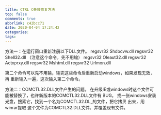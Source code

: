 ```yaml
---
title: CTRL C失效修复方法
top: false
comments: true
abbrlink: c42bcc71
date: 2020-04-04 17:24:42
categories:
tags:
---
```


方法一：在运行窗口重新注册以下DLL文件。 
regsvr32 Shdocvw.dll 
regsvr32 Shell32.dll （注意这个命令，先不用输） 
regsvr32 Oleaut32.dll 
regsvr32 Actxprxy.dll 
regsvr32 Mshtml.dll 
regsvr32 Urlmon.dll 

<!-- more -->

第二个命令可以先不用输，输完这些命令后重新启动windows，如果发现无效，再 
重新输入一遍，这次输入第二个命令。 

方法二：COMCTL32.DLL文件产生的问题。 
在升级IE或windows时这个文件可能被替换了，也许新版本的COMCTL32.DLL文件有 
BUG。 
找一张windows安装光盘，搜索它，找到一个名为COMCTL32.DL_的文件，把它拷贝 
出来，用 winrar提取 这个文件为COMCTL32.DLL文件，并覆盖现有文件。

